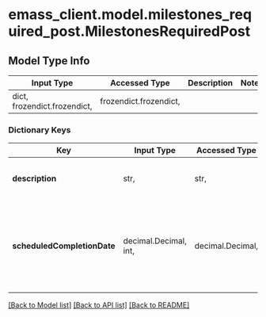 # emass_client.model.milestones_required_post.MilestonesRequiredPost

## Model Type Info
Input Type | Accessed Type | Description | Notes
------------ | ------------- | ------------- | -------------
dict, frozendict.frozendict,  | frozendict.frozendict,  |  | 

### Dictionary Keys
Key | Input Type | Accessed Type | Description | Notes
------------ | ------------- | ------------- | ------------- | -------------
**description** | str,  | str,  | [Required] Include milestone description. | 
**scheduledCompletionDate** | decimal.Decimal, int,  | decimal.Decimal,  | [Required] Required for ongoing and completed POA&amp;M items. Unix time format. | value must be a 64 bit integer

[[Back to Model list]](../../README.md#documentation-for-models) [[Back to API list]](../../README.md#documentation-for-api-endpoints) [[Back to README]](../../README.md)


